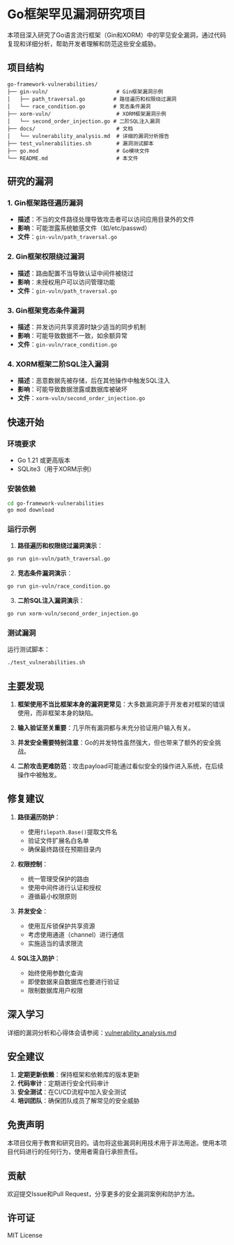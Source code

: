 # Go框架罕见漏洞研究项目

本项目深入研究了Go语言流行框架（Gin和XORM）中的罕见安全漏洞，通过代码复现和详细分析，帮助开发者理解和防范这些安全威胁。

## 项目结构

```
go-framework-vulnerabilities/
├── gin-vuln/                      # Gin框架漏洞示例
│   ├── path_traversal.go         # 路径遍历和权限绕过漏洞
│   └── race_condition.go         # 竞态条件漏洞
├── xorm-vuln/                     # XORM框架漏洞示例
│   └── second_order_injection.go # 二阶SQL注入漏洞
├── docs/                          # 文档
│   └── vulnerability_analysis.md  # 详细的漏洞分析报告
├── test_vulnerabilities.sh        # 漏洞测试脚本
├── go.mod                         # Go模块文件
└── README.md                      # 本文件
```

## 研究的漏洞

### 1. Gin框架路径遍历漏洞
- **描述**：不当的文件路径处理导致攻击者可以访问应用目录外的文件
- **影响**：可能泄露系统敏感文件（如/etc/passwd）
- **文件**：`gin-vuln/path_traversal.go`

### 2. Gin框架权限绕过漏洞
- **描述**：路由配置不当导致认证中间件被绕过
- **影响**：未授权用户可以访问管理功能
- **文件**：`gin-vuln/path_traversal.go`

### 3. Gin框架竞态条件漏洞
- **描述**：并发访问共享资源时缺少适当的同步机制
- **影响**：可能导致数据不一致，如余额异常
- **文件**：`gin-vuln/race_condition.go`

### 4. XORM框架二阶SQL注入漏洞
- **描述**：恶意数据先被存储，后在其他操作中触发SQL注入
- **影响**：可能导致数据泄露或数据库被破坏
- **文件**：`xorm-vuln/second_order_injection.go`

## 快速开始

### 环境要求
- Go 1.21 或更高版本
- SQLite3（用于XORM示例）

### 安装依赖
```bash
cd go-framework-vulnerabilities
go mod download
```

### 运行示例

1. **路径遍历和权限绕过漏洞演示**：
```bash
go run gin-vuln/path_traversal.go
```

2. **竞态条件漏洞演示**：
```bash
go run gin-vuln/race_condition.go
```

3. **二阶SQL注入漏洞演示**：
```bash
go run xorm-vuln/second_order_injection.go
```

### 测试漏洞

运行测试脚本：
```bash
./test_vulnerabilities.sh
```

## 主要发现

1. **框架使用不当比框架本身的漏洞更常见**：大多数漏洞源于开发者对框架的错误使用，而非框架本身的缺陷。

2. **输入验证至关重要**：几乎所有漏洞都与未充分验证用户输入有关。

3. **并发安全需要特别注意**：Go的并发特性虽然强大，但也带来了额外的安全挑战。

4. **二阶攻击更难防范**：攻击payload可能通过看似安全的操作进入系统，在后续操作中被触发。

## 修复建议

1. **路径遍历防护**：
   - 使用`filepath.Base()`提取文件名
   - 验证文件扩展名白名单
   - 确保最终路径在预期目录内

2. **权限控制**：
   - 统一管理受保护的路由
   - 使用中间件进行认证和授权
   - 遵循最小权限原则

3. **并发安全**：
   - 使用互斥锁保护共享资源
   - 考虑使用通道（channel）进行通信
   - 实施适当的请求限流

4. **SQL注入防护**：
   - 始终使用参数化查询
   - 即使数据来自数据库也要进行验证
   - 限制数据库用户权限

## 深入学习

详细的漏洞分析和心得体会请参阅：[vulnerability_analysis.md](docs/vulnerability_analysis.md)

## 安全建议

1. **定期更新依赖**：保持框架和依赖库的版本更新
2. **代码审计**：定期进行安全代码审计
3. **安全测试**：在CI/CD流程中加入安全测试
4. **培训团队**：确保团队成员了解常见的安全威胁

## 免责声明

本项目仅用于教育和研究目的。请勿将这些漏洞利用技术用于非法用途。使用本项目代码进行的任何行为，使用者需自行承担责任。

## 贡献

欢迎提交Issue和Pull Request，分享更多的安全漏洞案例和防护方法。

## 许可证

MIT License